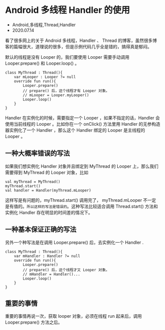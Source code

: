 # Android 多线程 Handler 的使用
- Android,多线程,Thread,Handler
- 2020.07.14

看了很多网上的关于 Android 多线程，Handler 、 Thread 的博客，虽然很多博客的篇幅很大，道理说的很多，但是示例代码几乎全是错的，搞得真是郁闷。

默认的线程是没有 Looper 的，我们要使用 Looper 需要手动调用 Looper.prepare() 和 Looper.loop() 。

    class MyThread : Thread(){
        var mLooper : Looper ?= null
        override fun run(){
            Looper.prepare()
            // prepare() 后，这个线程才有 Looper 对象。
            // mLooper = Looper.myLooper()
            Looper.loop()
        }
    }

Handler 在实例化的时候，需要指定一个 Looper ，如果不指定的话，Handler 会使用当前线程的 Looper 。比如你在一个 onClick() 方法里用 Handler 的无参构造器实例化了一个 Handler ，那么这个 Handler 绑定的 Looper 是主线程的 Looper 。

## 一种大概率错误的写法

如果我们想实例化 Handler 对象并且绑定到 MyThread 的 Looper 上，那么我们需要得到 MyThread 的 Looper 对象，比如
    
    val myThread = MyThread()
    myThread.start()
    val handler = Handler(myThread.mLooper)

这样写是有问题的，myThread.start() 调用完了， myThread.mLooper 不一定是有值的。`所以这样的写法是错误的`。这种写法比较适合调用 Thread.start() 方法和实例化 Handler 存在明显的时间差的情况下。

## 一种基本保证正确的写法

另外一个种写法是在调用 Looper.prepare() 后，去实例化一个 Handler .

    class MyThread : Thread(){
        var mHandler : Handler ?= null
        override fun run(){
            Looper.prepare()
            // prepare() 后，这个线程才又 Looper 对象。
            // mHandler = Handler()...
            Looper.loop()
        }
    }

## 重要的事情

重要的事情再说一次，获取 looper 对象，必须在线程 run 起来后，调用 Looper.prepare() 方法之后。